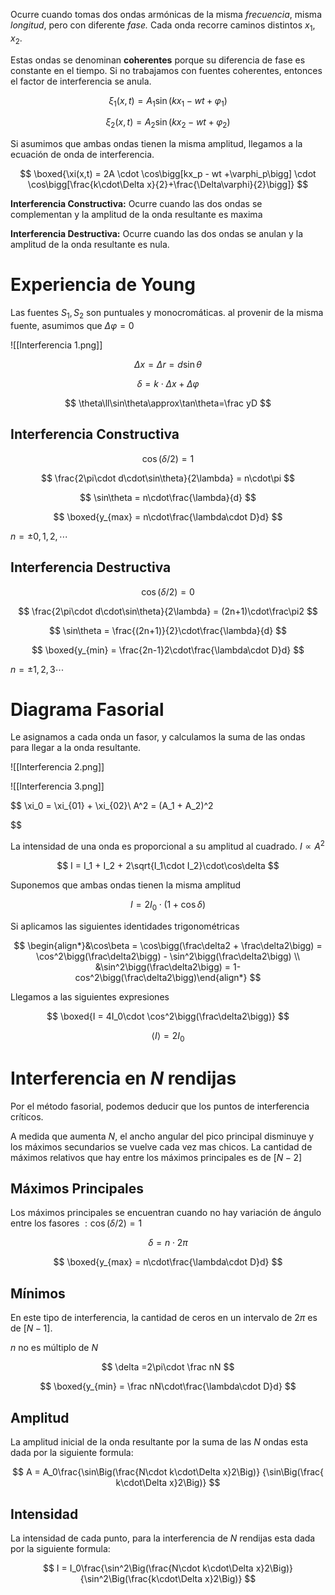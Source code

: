 Ocurre cuando tomas dos ondas armónicas de la misma *frecuencia*, misma *longitud*, pero con diferente *fase.* Cada onda recorre caminos distintos $x_1, x_2$.

Estas ondas se denominan **coherentes** porque su diferencia de fase es constante en el tiempo. Si no trabajamos con fuentes coherentes, entonces el factor de interferencia se anula.

$$
\xi_1(x,t) = A_1\sin(kx_1-wt+\varphi_1)
$$

$$
\xi_2(x,t) = A_2\sin(kx_2-wt+\varphi_2)
$$

Si asumimos que ambas ondas tienen la misma amplitud, llegamos a la ecuación de onda de interferencia.

$$
\boxed{\xi(x,t) = 2A
\cdot
\cos\bigg[kx_p - wt +\varphi_p\bigg]
\cdot
\cos\bigg[\frac{k\cdot\Delta x}{2}+\frac{\Delta\varphi}{2}\bigg]}
$$

**Interferencia Constructiva:** Ocurre cuando las dos ondas se complementan y la amplitud de la onda resultante es maxima

**Interferencia Destructiva:** Ocurre cuando las dos ondas se anulan y la amplitud de la onda resultante es nula.

# Experiencia de Young

Las fuentes $S_1,\,S_2$ son puntuales y monocromáticas. al provenir de la misma fuente, asumimos que $\Delta \varphi = 0$

![[Interferencia 1.png]]

$$
\Delta x = \Delta r = d\sin\theta
$$

$$
\delta = k\cdot\Delta x+\Delta\varphi
$$

$$
\theta\ll\sin\theta\approx\tan\theta=\frac yD
$$

## Interferencia Constructiva

$$
\cos(\delta/2) = 1
$$

$$
\frac{2\pi\cdot d\cdot\sin\theta}{2\lambda} = n\cdot\pi
$$

$$
\sin\theta = n\cdot\frac{\lambda}{d}
$$

$$
\boxed{y_{max} = n\cdot\frac{\lambda\cdot D}d}
$$

$n = \pm0,1,2,\cdots$

## Interferencia Destructiva

$$
\cos(\delta/2) = 0
$$

$$
\frac{2\pi\cdot d\cdot\sin\theta}{2\lambda} = (2n+1)\cdot\frac\pi2
$$

$$
\sin\theta = \frac{(2n+1)}{2}\cdot\frac{\lambda}{d}
$$

$$
\boxed{y_{min} = \frac{2n-1}2\cdot\frac{\lambda\cdot D}d}
$$

$n = \pm1,2,3\cdots$

# Diagrama Fasorial

Le asignamos a cada onda un fasor, y calculamos la suma de las ondas para llegar a la onda resultante.

![[Interferencia 2.png]]

![[Interferencia 3.png]]

$$
\xi_0 = \xi_{01} + \xi_{02}\\
A^2 = (A_1 + A_2)^2

$$

La intensidad de una onda es proporcional a su amplitud al cuadrado. $I \propto A^2$

$$
I = I_1 + I_2 + 2\sqrt{I_1\cdot I_2}\cdot\cos\delta
$$

Suponemos que ambas ondas tienen la misma amplitud

$$
I = 2I_0\cdot (1 + \cos\delta)
$$

Si aplicamos las siguientes identidades trigonométricas

$$
\begin{align*}&\cos\beta = \cos\bigg(\frac\delta2 + \frac\delta2\bigg) = \cos^2\bigg(\frac\delta2\bigg) - \sin^2\bigg(\frac\delta2\bigg)
\\
&\sin^2\bigg(\frac\delta2\bigg) = 1-cos^2\bigg(\frac\delta2\bigg)\end{align*}
$$

Llegamos a las siguientes expresiones

$$
\boxed{I = 4I_0\cdot \cos^2\bigg(\frac\delta2\bigg)}
$$

$$
⟨I⟩ = 2I_0
$$

# Interferencia en $N$ rendijas

Por el método fasorial, podemos deducir que los puntos de interferencia críticos.

A medida que aumenta $N$, el ancho angular del pico principal disminuye y los máximos secundarios se vuelve cada vez mas chicos. La cantidad de máximos relativos que hay entre los máximos principales es de $[N-2]$

## Máximos Principales

Los máximos principales se encuentran cuando no hay variación de ángulo entre los fasores $:\cos(\delta/2) = 1$

$$
\delta = n\cdot2\pi
$$

$$
\boxed{y_{max} = n\cdot\frac{\lambda\cdot D}d}
$$

## Mínimos

En este tipo de interferencia, la cantidad de ceros en un intervalo de $2\pi$ es de $[N-1]$.

$n$ no es múltiplo de $N$

$$
\delta =2\pi\cdot \frac nN
$$

$$
\boxed{y_{min} = \frac nN\cdot\frac{\lambda\cdot D}d}
$$

## Amplitud

La amplitud inicial de la onda resultante por la suma de las $N$ ondas esta dada por la siguiente formula:

$$
A = A_0\frac{\sin\Big(\frac{N\cdot k\cdot\Delta x}2\Big)}
{\sin\Big(\frac{ k\cdot\Delta x}2\Big)}
$$

## Intensidad

La intensidad de cada punto, para la interferencia de $N$ rendijas esta dada por la siguiente formula:

$$
I = I_0\frac{\sin^2\Big(\frac{N\cdot k\cdot\Delta x}2\Big)}{\sin^2\Big(\frac{k\cdot\Delta x}2\Big)}
$$
